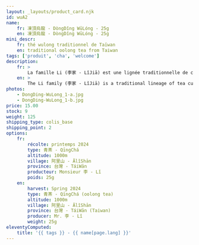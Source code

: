 ```yaml
---
layout: _layouts/product_card.njk
id: wuA2
name:
    fr: 凍頂烏龍 - DòngDǐng WūLóng - 25g
    en: 凍頂烏龍 - DòngDǐng WūLóng - 25g
mini_descr:
    fr: thé wulong traditionnel de Taïwan
    en: traditional oolong tea from Taiwan
tags: ['produit', 'cha', 'welcome']
description: 
    fr: >
        La famille Li (李家 - LǐJiā) est une lignée traditionnelle de cultivateurs et de producteurs de thé, transmise de génération en génération. Leurs plantations se trouvent principalement dans la région de 鹿谷 - LùGǔ<!--more-->, dans les montagnes de 阿里山 - ĀLǐShān, au centre de Taïwan. 凍頂烏龍茶 - DòngDǐng WūLóngChá a une histoire de plus de cent ans et est l’un des thés les plus renommés de Taïwan. Beaucoup de gens pensent que « Dong Ding » est le nom d’une marque de thé, mais en réalité, 凍頂 - DòngDǐng est le nom d’une montagne. La montagne 凍頂 - DòngDǐng est située dans le canton de 鹿谷 - LùGǔ, dans le comté de 南投 - NánTóu), au sud de Taïwan.
    en: >
        The Li family (李家 - LǐJiā) is a traditional lineage of tea cultivators and producers, passed down from generation to generation. Their plantations are mainly located in the region of 鹿谷 - LùGǔ<!--more-->, in the mountains of 阿里山 - ĀLǐShān, in central Taiwan. 凍頂烏龍茶 - DòngDǐng WūLóngChá has a history of more than one hundred years and is one of Taiwan's most renowned teas. Many people think that "Dong Ding" is the name of a tea brand, but in reality, 凍頂 - DòngDǐng is the name of a mountain. The mountain 凍頂 - DòngDǐng is located in the canton of 鹿谷 - LùGǔ, in the county of 南投 - NánTóu, in southern Taiwan.
photos:
    - DongDing-WuLong_1-a.jpg
    - DongDing-WuLong_1-b.jpg
price: 15.00
stock: 9
weight: 125
shipping_type: colis_base
shipping_point: 2
options:
    fr:
        récolte: printemps 2024
        type: 青茶 - QīngChá
        altitude: 1000m
        village: 阿里山 - ĀlǐShān
        province: 台灣 - TáiWān
        producteur: Monsieur 李 - Lǐ
        poids: 25g
    en:
        harvest: Spring 2024
        type: 青茶 - QīngChá (oolong tea)
        altitude: 1000m
        village: 阿里山 - ĀlǐShān
        province: 台灣 - TáiWān (Taiwan)
        producer: Mr. 李 - Lǐ
        weight: 25g
eleventyComputed:
    title: '{{ tags }} - {{ name[page.lang] }}'
---
```

